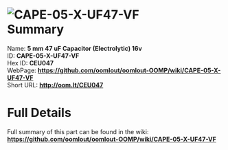 
![CAPE-05-X-UF47-VF](https://github.com/oomlout/oomlout-OOMP/blob/master/parts/CAPE-05-X-UF47-VF/CAPE-05-X-UF47-VF_420.jpg)   
Summary
=================
  
Name: __5 mm 47 uF Capacitor (Electrolytic) 16v__    
ID: __CAPE-05-X-UF47-VF__   
Hex ID: __CEU047__   
WebPage: __https://github.com/oomlout/oomlout-OOMP/wiki/CAPE-05-X-UF47-VF__   
Short URL: __http://oom.lt/CEU047__   

Full Details
==========================
Full summary of this part can be found in the wiki:   
__https://github.com/oomlout/oomlout-OOMP/wiki/CAPE-05-X-UF47-VF__    

